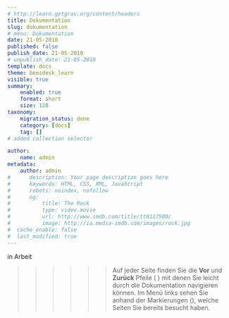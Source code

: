 ```yaml
---
# http://learn.getgrav.org/content/headers
title: Dokumentation
slug: dokumentation
# menu: Dokumentation
date: 21-05-2010
published: false
publish_date: 21-05-2010
# unpublish_date: 21-05-2010
template: docs
theme: beezdesk_learn
visible: true
summary:
    enabled: true
    format: short
    size: 128
taxonomy:
    migration_status: done
    category: [docs]
    tag: []
# added collection selector

author:
    name: admin
metadata:
    author: admin
#      description: Your page description goes here
#      keywords: HTML, CSS, XML, JavaScript
#      robots: noindex, nofollow
#      og:
#          title: The Rock
#          type: video.movie
#          url: http://www.imdb.com/title/tt0117500/
#          image: http://ia.media-imdb.com/images/rock.jpg
#  cache_enable: false
#  last_modified: true
---
```


in Arbeit


>>>>>> Auf jeder Seite finden Sie die **Vor** und **Zurück** Pfeile (<i class="fa fa-chevron-left"></i> <i class="fa fa-chevron-right"></i>) mit denen Sie leicht durch die Dokumentation navigieren können. Im Menü links sehen Sie anhand der Markierungen (<i class="fa fa-check"></i>), welche Seiten Sie bereits besucht haben.